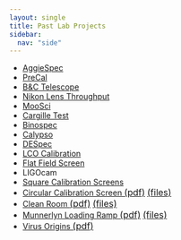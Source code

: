 ```yaml
---
layout: single
title: Past Lab Projects
sidebar:
  nav: "side"
---
```

- [AggieSpec](/instruments/aggiespec/)
- [PreCal](/instruments/precal/)
- [B&C Telescope](/instruments/bctelescope/)
- [Nikon Lens Throughput](/instruments/nikonlensthroughput/)
- [MooSci](/instruments/moosci/)
- [Cargille Test](/instruments/cargille/)
- [Binospec](/instruments/binospec/)
- [Calypso](/instruments/calypso/)
- [DESpec](/instruments/despec/)
- [LCO Calibration](/instruments/lco/)
- [Flat Field Screen](/instruments/flatfielding/)
- LIGOcam
- [Square Calibration Screens](/instruments/flatfielding/)
- <a href="/instruments/assets/pastprojects/Circular_Calibration_Screen.pdf" target="_blank">Circular Calibration Screen <font size="+0">(pdf)</font></a> <a href="/instruments/assets/pastprojects/Circular_Calibration_Screen_Files.zip" target="_blank"><font size="+0">(files)</font></a>
- <a href="/instruments/assets/pastprojects/Clean_Room.pdf" target="_blank">Clean Room <font size="+0">(pdf)</font></a> <a href="/instruments/assets/pastprojects/Clean_Room_Files.zip" target="_blank"><font size="+0">(files)</font></a>
- <a href="/instruments/assets/pastprojects/Munnerlyn_Loading_Ramp.pdf" target="_blank">Munnerlyn Loading Ramp <font size="+0">(pdf)</font></a> <a href="/instruments/assets/pastprojects/Loading_Ramp_Files.zip" target="_blank"><font size="+0">(files)</font></a>
- <a href="/instruments/assets/pastprojects/VIRUS_Origins.pdf" target="_blank">Virus Origins <font size="+0">(pdf)</font></a>